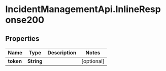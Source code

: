# IncidentManagementApi.InlineResponse200

## Properties
Name | Type | Description | Notes
------------ | ------------- | ------------- | -------------
**token** | **String** |  | [optional] 
